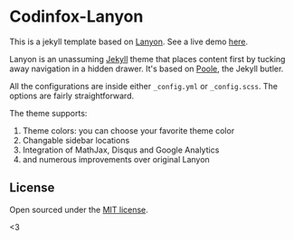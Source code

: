 # Codinfox-Lanyon

This is a jekyll template based on [Lanyon](https://github.com/poole/lanyon). See a live demo [here](http://codinfox.github.io).

Lanyon is an unassuming [Jekyll](http://jekyllrb.com) theme that places content first by tucking away navigation in a hidden drawer. It's based on [Poole](http://getpoole.com), the Jekyll butler.

All the configurations are inside either `_config.yml` or `_config.scss`. The options are fairly straightforward. 

The theme supports: 
1. Theme colors: you can choose your favorite theme color
2. Changable sidebar locations
3. Integration of MathJax, Disqus and Google Analytics
4. and numerous improvements over original Lanyon


## License

Open sourced under the [MIT license](LICENSE.md).

<3
